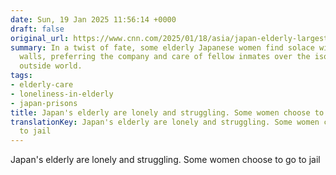 ```yaml
---
date: Sun, 19 Jan 2025 11:56:14 +0000
draft: false
original_url: https://www.cnn.com/2025/01/18/asia/japan-elderly-largest-womens-prison-intl-hnk-dst/index.html
summary: In a twist of fate, some elderly Japanese women find solace within prison
  walls, preferring the company and care of fellow inmates over the isolation of the
  outside world.
tags:
- elderly-care
- loneliness-in-elderly
- japan-prisons
title: Japan's elderly are lonely and struggling. Some women choose to go to jail
translationKey: Japan's elderly are lonely and struggling. Some women choose to go
  to jail
---
```


Japan's elderly are lonely and struggling. Some women choose to go to jail